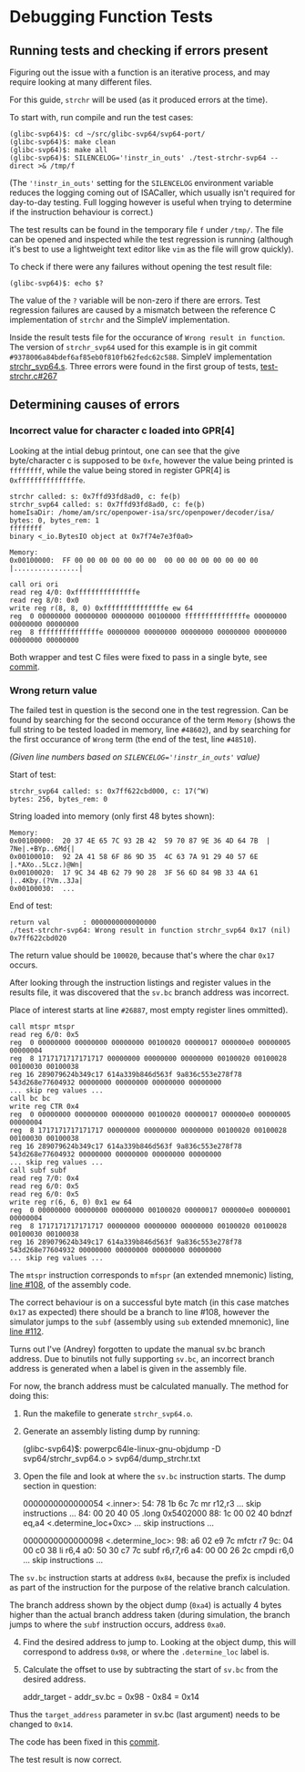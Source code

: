 # Debugging Function Tests

## Running tests and checking if errors present

Figuring out the issue with a function is an iterative process, and may require
looking at many different files.

For this guide, `strchr` will be used (as it produced errors at the time).

To start with, run compile and run the test cases:

    (glibc-svp64)$: cd ~/src/glibc-svp64/svp64-port/
    (glibc-svp64)$: make clean
    (glibc-svp64)$: make all
    (glibc-svp64)$: SILENCELOG='!instr_in_outs' ./test-strchr-svp64 --direct >& /tmp/f

(The `'!instr_in_outs'` setting for the `SILENCELOG` environment variable
reduces the logging coming out of ISACaller, which usually isn't required for
day-to-day testing. Full logging however is useful when trying to determine if
the instruction behaviour is correct.)

The test results can be found in the temporary file `f` under `/tmp/`. The file
can be opened and inspected while the test regression is running (although it's
best to use a lightweight text editor like `vim` as the file will grow quickly).

To check if there were any failures without opening the test result file:

    (glibc-svp64)$: echo $?

The value of the `?` variable will be non-zero if there are errors. Test
regression failures are caused by a mismatch between the reference C
implementation of `strchr` and the SimpleV implementation.

Inside the result tests file for the occurance of `Wrong result in function`.
The version of `strchr_svp64` used for this example is in git commit
`#9378006a84bdef6af85eb0f810fb62fedc62c588`. SimpleV implementation
[strchr_svp64.s](https://git.vantosh.com/ngisearch/glibc-svp64/src/commit/9378006a84bdef6af85eb0f810fb62fedc62c588/svp64-port/svp64/strchr_svp64.s).
Three errors were found in the first group of tests,
[test-strchr.c#267](https://git.vantosh.com/ngisearch/glibc-svp64/src/commit/9378006a84bdef6af85eb0f810fb62fedc62c588/svp64-port/test-strchr.c#L267)

## Determining causes of errors

### Incorrect value for character **c** loaded into GPR[4]

Looking at the intial debug printout, one can see that the give byte/character
c is supposed to be `0xfe`, however the value being printed is `ffffffff`,
while the value being stored in register GPR[4] is `0xfffffffffffffffe`.

    strchr called: s: 0x7ffd93fd8ad0, c: fe(þ)
    strchr_svp64 called: s: 0x7ffd93fd8ad0, c: fe(þ)
    homeIsaDir: /home/am/src/openpower-isa/src/openpower/decoder/isa/
    bytes: 0, bytes_rem: 1
    ffffffff
    binary <_io.BytesIO object at 0x7f74e7e3f0a0>

    Memory:
    0x00100000:  FF 00 00 00 00 00 00 00  00 00 00 00 00 00 00 00  |................|

    call ori ori
    read reg 4/0: 0xfffffffffffffffe
    read reg 8/0: 0x0
    write reg r(8, 8, 0) 0xfffffffffffffffe ew 64
    reg  0 00000000 00000000 00000000 00100000 fffffffffffffffe 00000000 00000000 00000000
    reg  8 fffffffffffffffe 00000000 00000000 00000000 00000000 00000000 00000000 00000000

Both wrapper and test C files were fixed to pass in a single byte, see
[commit](https://git.vantosh.com/ngisearch/glibc-svp64/commit/8f1b25340ee2f108027a6f50e365d42aeb7cc939).

### Wrong return value

The failed test in question is the second one in the test regression. Can be
found by searching for the second occurance of the term `Memory` (shows the
full string to be tested loaded in memory, line `#48602`), and by searching for
the first occurance of `Wrong` term (the end of the test, line `#48510`).

*(Given line numbers based on `SILENCELOG='!instr_in_outs'` value)*

Start of test:

    strchr_svp64 called: s: 0x7ff622cbd000, c: 17(^W)
    bytes: 256, bytes_rem: 0

String loaded into memory (only first 48 bytes shown):

    Memory:
    0x00100000:  20 37 4E 65 7C 93 2B 42  59 70 87 9E 36 4D 64 7B  | 7Ne|.+BYp..6Md{|
    0x00100010:  92 2A 41 58 6F 86 9D 35  4C 63 7A 91 29 40 57 6E  |.*AXo..5Lcz.)@Wn|
    0x00100020:  17 9C 34 4B 62 79 90 28  3F 56 6D 84 9B 33 4A 61  |..4Kby.(?Vm..3Ja|
    0x00100030:  ...

End of test:

    return val        : 0000000000000000
    ./test-strchr-svp64: Wrong result in function strchr_svp64 0x17 (nil) 0x7ff622cbd020

The return value should be `100020`, because that's where
the char `0x17` occurs.

After looking through the instruction listings and register values in the
results file, it was discovered that the `sv.bc` branch address was incorrect.

Place of interest starts at line `#26887`, most empty register lines ommitted).

    call mtspr mtspr
    read reg 6/0: 0x5
    reg  0 00000000 00000000 00000000 00100020 00000017 000000e0 00000005 00000004
    reg  8 1717171717171717 00000000 00000000 00000000 00100020 00100028 00100030 00100038
    reg 16 289079624b349c17 614a339b846d563f 9a836c553e278f78 543d268e77604932 00000000 00000000 00000000 00000000
    ... skip reg values ...
    call bc bc
    write reg CTR 0x4
    reg  0 00000000 00000000 00000000 00100020 00000017 000000e0 00000005 00000004
    reg  8 1717171717171717 00000000 00000000 00000000 00100020 00100028 00100030 00100038
    reg 16 289079624b349c17 614a339b846d563f 9a836c553e278f78 543d268e77604932 00000000 00000000 00000000 00000000
    ... skip reg values ...
    call subf subf
    read reg 7/0: 0x4
    read reg 6/0: 0x5
    read reg 6/0: 0x5
    write reg r(6, 6, 0) 0x1 ew 64
    reg  0 00000000 00000000 00000000 00100020 00000017 000000e0 00000001 00000004
    reg  8 1717171717171717 00000000 00000000 00000000 00100020 00100028 00100030 00100038
    reg 16 289079624b349c17 614a339b846d563f 9a836c553e278f78 543d268e77604932 00000000 00000000 00000000 00000000
    ... skip reg values ...

The `mtspr` instruction corresponds to `mfspr` (an extended mnemonic) listing,
[line #108](https://git.vantosh.com/ngisearch/glibc-svp64/src/commit/9378006a84bdef6af85eb0f810fb62fedc62c588/svp64-port/svp64/strchr_svp64.s#L108),
of the assembly code.

The correct behaviour is on a successful byte match (in this case
matches `0x17` as expected) there should be a branch to line #108, however the
simulator jumps to the `subf` (assembly using `sub` extended mnemonic), line
[line #112](https://git.vantosh.com/ngisearch/glibc-svp64/src/commit/9378006a84bdef6af85eb0f810fb62fedc62c588/svp64-port/svp64/strchr_svp64.s#L112).

Turns out I've (Andrey) forgotten to update the manual sv.bc branch address.
Due to binutils not fully supporting `sv.bc`, an incorrect branch address
is generated when a label is given in the assembly file.

For now, the branch address must be calculated manually.
The method for doing this:

1. Run the makefile to generate `strchr_svp64.o`.
2. Generate an assembly listing dump by running:

    (glibc-svp64)$: powerpc64le-linux-gnu-objdump -D svp64/strchr_svp64.o > svp64/dump_strchr.txt

3. Open the file and look at where the `sv.bc` instruction starts. The dump
section in question:

    0000000000000054 <.inner>:
      54:   78 1b 6c 7c     mr      r12,r3
      ... skip instructions ...
      84:   00 20 40 05     .long 0x5402000
      88:   1c 00 02 40     bdnzf   eq,a4 <.determine_loc+0xc>
      ... skip instructions ...

    0000000000000098 <.determine_loc>:
      98:   a6 02 e9 7c     mfctr   r7
      9c:   04 00 c0 38     li      r6,4
      a0:   50 30 c7 7c     subf    r6,r7,r6
      a4:   00 00 26 2c     cmpdi   r6,0
      ... skip instructions ...

The `sv.bc` instruction starts at address `0x84`, because the prefix is
included as part of the instruction for the purpose of the relative branch
calculation.

The branch address shown by the object dump (`0xa4`) is actually 4 bytes higher
than the actual branch address taken (during simulation, the branch jumps to
where the `subf` instruction occurs, address `0xa0`.

4. Find the desired address to jump to. Looking at the object dump, this will
correspond to address `0x98`, or where the `.determine_loc` label is.

5. Calculate the offset to use by subtracting the start of `sv.bc` from the
desired address.

    addr_target - addr_sv.bc = 0x98 - 0x84 = 0x14

Thus the `target_address` parameter in sv.bc (last argument) needs to be
changed to `0x14`.

The code has been fixed in this
[commit](https://git.vantosh.com/ngisearch/glibc-svp64/commit/2d2c0f70dc5cca10a1c5d92d726406903f9e5b23).

The test result is now correct.